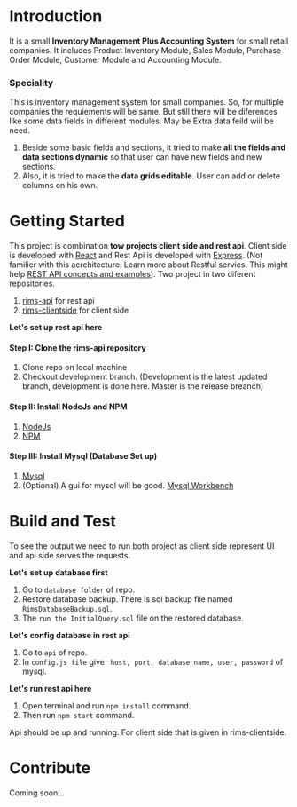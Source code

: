 # Introduction 
It is a small **Inventory Management Plus Accounting System** for small retail companies. It includes Product Inventory Module, Sales Module, Purchase Order Module, Customer Module and Accounting Module.

### Speciality
This is inventory management system for small companies. So, for multiple companies the requiements will be same. But still there will be diferences like some data fields in different modules. May be Extra data feild wiil be need.
1. Beside some basic fields and sections, it tried to make **all the fields and data sections dynamic** so that user can have new fields and new sections.
2. Also, it is tried to make the **data grids editable**. User can add or delete columns on his own.

# Getting Started
This project is combination **tow projects client side and rest api**. Client side is developed with [React](https://reactjs.org/) and Rest Api is developed with [Express](https://expressjs.com/). (Not familier with this acrchitecture. Learn more about Restful servies. This might help [REST API concepts and examples](https://www.youtube.com/watch?v=7YcW25PHnAA)). Two project in two diferent repositories.
1. [rims-api](https://github.com/mdmuidulalam/rims-api) for rest api
2. [rims-clientside](https://github.com/mdmuidulalam/rims-clientside) for client side

**Let's set up rest api here**

#### Step I: Clone the rims-api repository
1. Clone repo on local machine
2. Checkout development branch. (Development is the latest updated branch, development is done here. Master is the release breanch)

#### Step II: Install NodeJs and NPM
1. [NodeJs](https://nodejs.org/en/)
2. [NPM](https://www.npmjs.com/get-npm)

#### Step III: Install Mysql (Database Set up)
1.  [Mysql](https://www.mysql.com/downloads/)
2. (Optional) A gui for mysql will be good. [Mysql Workbench](https://www.mysql.com/products/workbench/)

# Build and Test
To see the output we need to run both project as client side represent UI and api side serves the requests.

**Let's set up database first**
1. Go to ```database folder``` of repo.
2. Restore database backup. There is sql backup file named ```RimsDatabaseBackup.sql```.
3. The ```run the InitialQuery.sql``` file on the restored database.

**Let's config database in rest api**
1. Go to ```api``` of repo.
2. In ```config.js file``` give ``` host, port, database name, user, password``` of mysql.

**Let's run rest api here**
1. Open terminal and run ```npm install``` command.
2. Then run ```npm start``` command.

Api should be up and running. For client side that is given in rims-clientside.

# Contribute
Coming soon...

